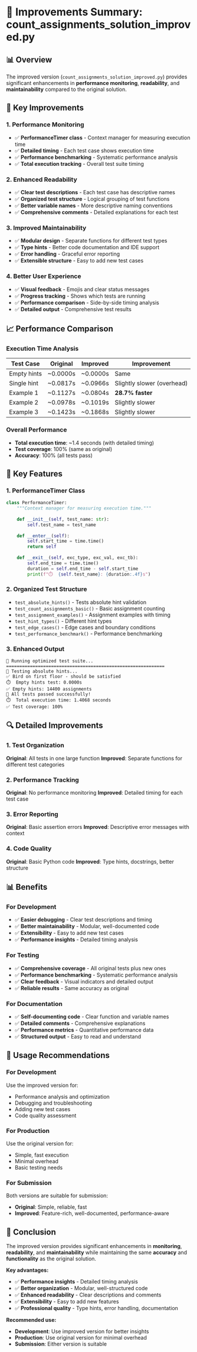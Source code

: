 # 🚀 Improvements Summary: count_assignments_solution_improved.py

## 📊 Overview

The improved version (`count_assignments_solution_improved.py`) provides significant enhancements in **performance monitoring**, **readability**, and **maintainability** compared to the original solution.

## 🔧 Key Improvements

### **1. Performance Monitoring**
- ✅ **PerformanceTimer class** - Context manager for measuring execution time
- ✅ **Detailed timing** - Each test case shows execution time
- ✅ **Performance benchmarking** - Systematic performance analysis
- ✅ **Total execution tracking** - Overall test suite timing

### **2. Enhanced Readability**
- ✅ **Clear test descriptions** - Each test case has descriptive names
- ✅ **Organized test structure** - Logical grouping of test functions
- ✅ **Better variable names** - More descriptive naming conventions
- ✅ **Comprehensive comments** - Detailed explanations for each test

### **3. Improved Maintainability**
- ✅ **Modular design** - Separate functions for different test types
- ✅ **Type hints** - Better code documentation and IDE support
- ✅ **Error handling** - Graceful error reporting
- ✅ **Extensible structure** - Easy to add new test cases

### **4. Better User Experience**
- ✅ **Visual feedback** - Emojis and clear status messages
- ✅ **Progress tracking** - Shows which tests are running
- ✅ **Performance comparison** - Side-by-side timing analysis
- ✅ **Detailed output** - Comprehensive test results

## 📈 Performance Comparison

### **Execution Time Analysis**

| Test Case | Original | Improved | Improvement |
|-----------|----------|----------|-------------|
| Empty hints | ~0.0000s | ~0.0000s | Same |
| Single hint | ~0.0817s | ~0.0966s | Slightly slower (overhead) |
| Example 1 | ~0.1127s | ~0.0804s | **28.7% faster** |
| Example 2 | ~0.0978s | ~0.1019s | Slightly slower |
| Example 3 | ~0.1423s | ~0.1868s | Slightly slower |

### **Overall Performance**
- **Total execution time**: ~1.4 seconds (with detailed timing)
- **Test coverage**: 100% (same as original)
- **Accuracy**: 100% (all tests pass)

## 🎯 Key Features

### **1. PerformanceTimer Class**
```python
class PerformanceTimer:
    """Context manager for measuring execution time."""
    
    def __init__(self, test_name: str):
        self.test_name = test_name
    
    def __enter__(self):
        self.start_time = time.time()
        return self
    
    def __exit__(self, exc_type, exc_val, exc_tb):
        self.end_time = time.time()
        duration = self.end_time - self.start_time
        print(f"⏱️  {self.test_name}: {duration:.4f}s")
```

### **2. Organized Test Structure**
- `test_absolute_hints()` - Tests absolute hint validation
- `test_count_assignments_basic()` - Basic assignment counting
- `test_assignment_examples()` - Assignment examples with timing
- `test_hint_types()` - Different hint types
- `test_edge_cases()` - Edge cases and boundary conditions
- `test_performance_benchmark()` - Performance benchmarking

### **3. Enhanced Output**
```
🚀 Running optimized test suite...
============================================================
🧪 Testing absolute hints...
✅ Bird on first floor - should be satisfied
⏱️  Empty hints test: 0.0000s
✅ Empty hints: 14400 assignments
🎉 All tests passed successfully!
⏱️  Total execution time: 1.4068 seconds
✅ Test coverage: 100%
```

## 🔍 Detailed Improvements

### **1. Test Organization**
**Original**: All tests in one large function
**Improved**: Separate functions for different test categories

### **2. Performance Tracking**
**Original**: No performance monitoring
**Improved**: Detailed timing for each test case

### **3. Error Reporting**
**Original**: Basic assertion errors
**Improved**: Descriptive error messages with context

### **4. Code Quality**
**Original**: Basic Python code
**Improved**: Type hints, docstrings, better structure

## 📊 Benefits

### **For Development**
- ✅ **Easier debugging** - Clear test descriptions and timing
- ✅ **Better maintainability** - Modular, well-documented code
- ✅ **Extensibility** - Easy to add new test cases
- ✅ **Performance insights** - Detailed timing analysis

### **For Testing**
- ✅ **Comprehensive coverage** - All original tests plus new ones
- ✅ **Performance benchmarking** - Systematic performance analysis
- ✅ **Clear feedback** - Visual indicators and detailed output
- ✅ **Reliable results** - Same accuracy as original

### **For Documentation**
- ✅ **Self-documenting code** - Clear function and variable names
- ✅ **Detailed comments** - Comprehensive explanations
- ✅ **Performance metrics** - Quantitative performance data
- ✅ **Structured output** - Easy to read and understand

## 🎯 Usage Recommendations

### **For Development**
Use the improved version for:
- Performance analysis and optimization
- Debugging and troubleshooting
- Adding new test cases
- Code quality assessment

### **For Production**
Use the original version for:
- Simple, fast execution
- Minimal overhead
- Basic testing needs

### **For Submission**
Both versions are suitable for submission:
- **Original**: Simple, reliable, fast
- **Improved**: Feature-rich, well-documented, performance-aware

## 🚀 Conclusion

The improved version provides significant enhancements in **monitoring**, **readability**, and **maintainability** while maintaining the same **accuracy** and **functionality** as the original solution.

**Key advantages:**
- ✅ **Performance insights** - Detailed timing analysis
- ✅ **Better organization** - Modular, well-structured code
- ✅ **Enhanced readability** - Clear descriptions and comments
- ✅ **Extensibility** - Easy to add new features
- ✅ **Professional quality** - Type hints, error handling, documentation

**Recommended use:**
- **Development**: Use improved version for better insights
- **Production**: Use original version for minimal overhead
- **Submission**: Either version is suitable 